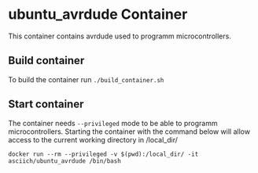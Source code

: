 # ubuntu_avrdude Container

This container contains avrdude used to programm microcontrollers.

## Build container

To build the container run ```./build_container.sh```

## Start container

The container needs ```--privileged``` mode to be able to programm microcontrollers.
Starting the container with the command below will allow access to the current working directory in /local_dir/

```
docker run --rm --privileged -v $(pwd):/local_dir/ -it asciich/ubuntu_avrdude /bin/bash
```